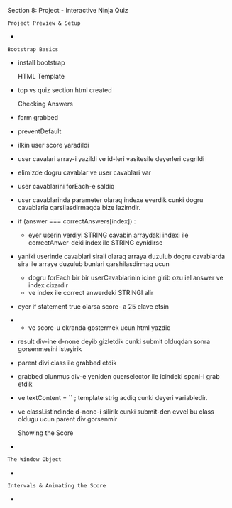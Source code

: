Section 8: Project - Interactive
Ninja Quiz
    
    Project Preview & Setup

* 

    
    Bootstrap Basics
 
* install bootstrap


    HTML Template

* top vs quiz section html created


    Checking Answers

* form grabbed
* preventDefault
* ilkin user score yaradildi
* user cavalari array-i yazildi ve id-leri vasitesile deyerleri cagrildi
* elimizde dogru cavablar ve user cavablari var

* user cavablarini forEach-e saldiq 
* user cavablarinda parameter olaraq indexe everdik cunki 
    dogru cavablarla qarsilasdirmaqda bize lazimdir.

*  if (answer === correctAnswers[index]) :
    * eyer userin verdiyi STRING cavabin arraydaki indexi ile
        correctAnwer-deki index ile STRING eynidirse
* yaniki userinde cavablari sirali olaraq arraya duzulub
  dogru cavablarda sira ile arraye duzulub 
  bunlari qarshilasdirmaq ucun 
    
    * dogru forEach bir bir userCavablarinin icine girib
    ozu iel answer ve index cixardir
    * ve index ile correct anwerdeki STRINGI alir  
  

* eyer if statement true olarsa score- a 25 elave etsin

* * ve score-u ekranda gostermek ucun html yazdiq
* result div-ine d-none deyib gizletdik cunki submit olduqdan sonra gorsenmesini isteyirik


* parent divi class ile grabbed etdik
* grabbed olunmus div-e yeniden querselector
    ile icindeki spani-i grab etdik
* ve textContent = `` ; template strig acdiq
 cunki deyeri variabledir.

* ve classListindinde d-none-i silirik cunki submit-den
evvel bu class oldugu ucun parent div gorsenmir





    Showing the Score

*


    The Window Object

*


    Intervals & Animating the Score


*
